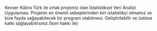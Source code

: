 Kevser Kübra Türk ile ortak projemiz olan İstatistiksel Veri Analizi Uygulaması. Projenin en önemli sebeplerinden biri istatistikçi olmamız ve bize fayda sağayabilecek bir program olabilmesi. Geliştirilebilir ve üstüne katkı sağlayabilirsiniz.(İsim hakkı ile)
